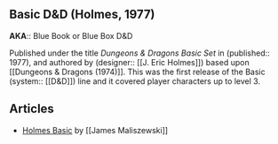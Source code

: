 
## Basic D&D (Holmes, 1977)

**AKA**:: Blue Book or Blue Box D&D

Published under the title _Dungeons & Dragons Basic Set_ in (published:: 1977), and authored by (designer:: [[J. Eric Holmes]]) based upon [[Dungeons & Dragons (1974)]]. This was the first release of the Basic (system:: [[D&D]]) line and it covered player characters up to level 3.

## Articles

- [Holmes Basic](https://grognardia.blogspot.com/2008/09/holmes-basic.html) by [[James Maliszewski]]